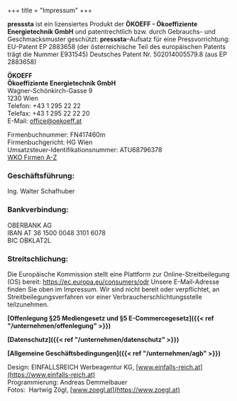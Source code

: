+++
title = "Impressum"
+++



__presssta__ ist ein lizensiertes Produkt der **ÖKOEFF - Ökoeffiziente Energietechnik GmbH** und patentrechtlich bzw. durch Gebrauchs- und Geschmacksmuster geschützt:
**presssta**–Aufsatz für eine Pressvorrichtung: EU-Patent EP 2883658 (der österreichische Teil des europäischen Patents trägt die Nummer E931545) 
Deutsches Patent Nr. 502014005579.8 (aus EP 2883658)

**ÖKOEFF  
Ökoeffiziente Energietechnik GmbH**  
Wagner-Schönkirch-Gasse 9  
1230 Wien  
Telefon: +43 1 295 22 22  
Telefax: +43 1 295 22 22 20  
E-Mail: office@oekoeff.at 

Firmenbuchnummer: FN417460m  
Firmenbuchgericht: HG Wien  
Umsatzsteuer-Identifikationsnummer: ATU68796378  
[WKO Firmen A-Z](https://firmen.wko.at/Web/DetailsKontakt.aspx?FirmaID=9a4b5d28-42b2-4d33-b48c-3c9e3d1a6f47&StandortID=0&Suchbegriff=ökoeff&Page=1)

### Geschäftsführung:  
Ing. Walter Schafhuber

### Bankverbindung:  
OBERBANK AG  
IBAN AT 36 1500 0048 3101 6078  
BIC OBKLAT2L

### Streitschlichung:
Die Europäische Kommission stellt eine Plattform zur Online-Streitbeilegung (OS) bereit: https://ec.europa.eu/consumers/odr
Unsere E-Mail-Adresse finden Sie oben im Impressum. Wir sind nicht bereit oder verpflichtet, an Streitbeilegungsverfahren vor einer Verbraucherschlichtungsstelle teilzunehmen.

__[Offenlegung §25 Mediengesetz und §5 E-Commercegesetz]({{< ref "/unternehmen/offenlegung" >}})__

__[Datenschutz]({{< ref "/unternehmen/datenschutz" >}})__

__[Allgemeine Geschäftsbedingungen]({{< ref "/unternehmen/agb" >}})__

Design: EINFALLSREICH Werbeagentur KG, [www.einfalls-reich.at](https://www.einfalls-reich.at)  
Programmierung: Andreas Demmelbauer  
Fotos:  Hartwig Zögl, [www.zoegl.at](https://www.zoegl.at)
